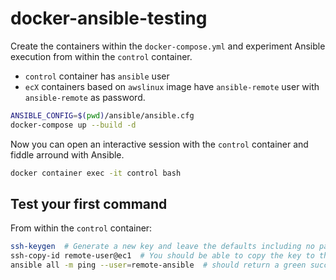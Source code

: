 # docker-ansible-testing

Create the containers within the `docker-compose.yml` and experiment Ansible execution from within the `control` container.

- `control` container has `ansible` user
- `ecX` containers based on `awslinux` image have `ansible-remote` user with `ansible-remote` as password.

```bash
ANSIBLE_CONFIG=$(pwd)/ansible/ansible.cfg
docker-compose up --build -d
```

Now you can open an interactive session with the `control` container and fiddle arround with Ansible.
```bash
docker container exec -it control bash 
```

## Test your first command
From within the `control` container:
```bash
ssh-keygen  # Generate a new key and leave the defaults including no password.
ssh-copy-id remote-user@ec1  # You should be able to copy the key to the ec1 node
ansible all -m ping --user=remote-ansible  # should return a green success message.
```